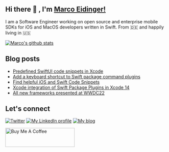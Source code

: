 ## Hi there 👋 , I'm [Marco Eidinger!](https://eidinger.info/)

I am a Software Engineer working on open source and enterprise mobile SDKs for iOS and MacOS developers written in Swift. From 🇩🇪  and happily living in 🇺🇸

[![Marco's github stats](https://github-readme-stats.vercel.app/api?username=MarcoEidinger&count_private=false&show_icons=true&theme=radical)](https://github.com/anuraghazra/github-readme-stats)

## Blog posts
<!-- BLOG-POST-LIST:START -->
- [Predefined SwiftUI code snippets in Xcode](https://blog.eidinger.info/predefined-swiftui-code-snippets-in-xcode)
- [Add a keyboard shortcut to Swift package command plugins](https://blog.eidinger.info/add-a-keyboard-shortcut-to-swift-package-command-plugins)
- [Find helpful iOS and Swift Code Snippets](https://blog.eidinger.info/find-helpful-ios-and-swift-code-snippets)
- [Xcode integration of Swift Package Plugins in Xcode 14](https://blog.eidinger.info/xcode-integration-of-swift-package-plugins-in-xcode-14)
- [All new frameworks presented at WWDC22](https://blog.eidinger.info/all-new-frameworks-presented-at-wwdc22)
<!-- BLOG-POST-LIST:END -->

## Let's connect
[![Twitter](https://img.shields.io/badge/twitter-blue.svg?&style=for-the-badge&logo=twitter&logoColor=white)](http://twitter.com/MarcoEidinger)
[![My LinkedIn profile](https://img.shields.io/badge/linkedin-%230077B5.svg?&style=for-the-badge&logo=linkedin&logoColor=white)](https://www.linkedin.com/in/marco-eidinger-6098a512/)
[![My blog](https://img.shields.io/badge/Hashnode-%232962FF.svg?&style=for-the-badge&logo=hashnode&logoColor=white)](https://blog.eidinger.info)

<a href="https://www.buymeacoffee.com/MarcoEidinger" target="_blank"><img src="https://cdn.buymeacoffee.com/buttons/v2/default-yellow.png" alt="Buy Me A Coffee" style="height: 60px !important;width: 217px !important;" ></a>
